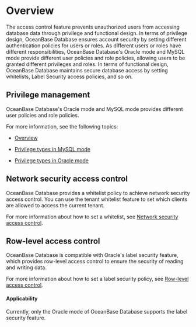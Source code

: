 # Overview

The access control feature prevents unauthorized users from accessing database data through privilege and functional design. In terms of privilege design, OceanBase Database ensures account security by setting different authentication policies for users or roles. As different users or roles have different responsibilities, OceanBase Database's Oracle mode and MySQL mode provide different user policies and role policies, allowing users to be granted different privileges and roles. In terms of functional design, OceanBase Database maintains secure database access by setting whitelists, Label Security access policies, and so on.

## Privilege management

OceanBase Database's Oracle mode and MySQL mode provides different user policies and role policies.

For more information, see the following topics:

* [Overview](2.user-and-permission/1.user-and-permission-overview.md)

* [Privilege types in MySQL mode](2.user-and-permission/2.permission-of-mysql-mode/1.permission-classification-of-mysql.md)

* [Privilege types in Oracle mode](2.user-and-permission/3.permission-of-oracle-mode/1.permission-classification-of-oracle-mode.md)

## Network security access control

OceanBase Database provides a whitelist policy to achieve network security access control. You can use the tenant whitelist feature to set which clients are allowed to access the current tenant.

For more information about how to set a whitelist, see [Network security access control](3.network-security-access-control.md).

## Row-level access control

OceanBase Database is compatible with Oracle's label security feature, which provides row-level access control to ensure the security of reading and writing data.

For more information about how to set a label security policy, see [Row-level access control](4.row-level-access-control.md).

<main id="notice">
    <h4>Applicability</h4>
    <p>Currently, only the Oracle mode of OceanBase Database supports the label security feature. </p>
</main>
